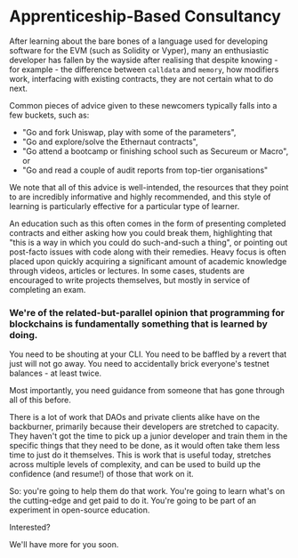 <script lang="ts">
	import Seo from '$lib/components/SEO.svelte';
</script>

<Seo title="Consultancy" />

# Apprenticeship-Based Consultancy

After learning about the bare bones of a language used for developing software for the EVM (such as Solidity or Vyper), many an enthusiastic developer has fallen by the wayside after realising that despite knowing - for example - the difference between `calldata` and `memory`, how modifiers work, interfacing with existing contracts, they are not certain what to do next.

Common pieces of advice given to these newcomers typically falls into a few buckets, such as:

- "Go and fork Uniswap, play with some of the parameters",
- "Go and explore/solve the Ethernaut contracts",
- "Go attend a bootcamp or finishing school such as Secureum or Macro", or
- "Go and read a couple of audit reports from top-tier organisations"

We note that all of this advice is well-intended, the resources that they point to are incredibly informative and highly recommended, and this style of learning is particularly effective for a particular type of learner.

An education such as this often comes in the form of presenting completed contracts and either asking how you could break them, highlighting that "this is a way in which you could do such-and-such a thing", or pointing out post-facto issues with code along with their remedies. Heavy focus is often placed upon quickly acquiring a significant amount of academic knowledge through videos, articles or lectures. In some cases, students are encouraged to write projects themselves, but mostly in service of completing an exam.

### We're of the related-but-parallel opinion that programming for blockchains is fundamentally something that is learned by doing.

You need to be shouting at your CLI. You need to be baffled by a revert that just will not go away. You need to accidentally brick everyone's testnet balances - at least twice.

Most importantly, you need guidance from someone that has gone through all of this before.

There is a lot of work that DAOs and private clients alike have on the backburner, primarily because their developers are stretched to capacity. They haven't got the time to pick up a junior developer and train them in the specific things that they need to be done, as it would often take them less time to just do it themselves. This is work that is useful today, stretches across multiple levels of complexity, and can be used to build up the confidence (and resume!) of those that work on it.

So: you're going to help them do that work. You're going to learn what's on the cutting-edge and get paid to do it. You're going to be part of an experiment in open-source education.

Interested?

We'll have more for you soon.
